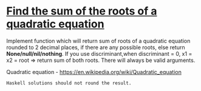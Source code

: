 # [Find the sum of the roots of a quadratic equation](https://www.codewars.com/kata/find-the-sum-of-the-roots-of-a-quadratic-equation "https://www.codewars.com/kata/57d448c6ba30875437000138")

Implement function which will return sum of roots of a quadratic equation rounded to 2 decimal places, if there are any possible roots, else return **None/null/nil/nothing**. If you use discriminant,when discriminant = 0, x1 = x2 = root => return sum of both roots. There will always be valid arguments. 

Quadratic equation - https://en.wikipedia.org/wiki/Quadratic_equation

```if:haskell
Haskell solutions should not round the result.
```
